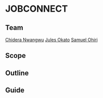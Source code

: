 # JOBCONNECT

## Team
[Chidera Nwangwu]()
[Jules Okato]()
[Samuel Ohiri]()

## Scope


## Outline


## Guide